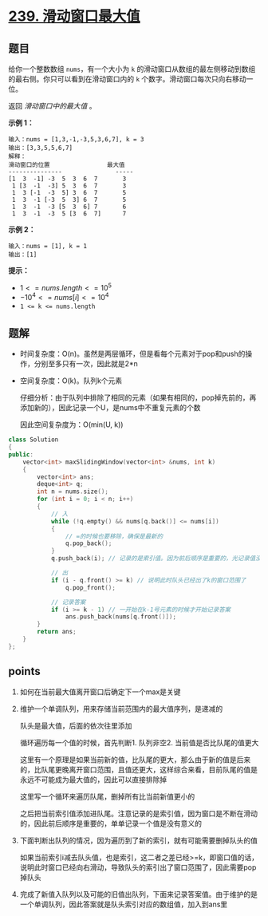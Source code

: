 # [239. 滑动窗口最大值](https://leetcode.cn/problems/sliding-window-maximum/)



## 题目

给你一个整数数组 `nums`，有一个大小为 `k` 的滑动窗口从数组的最左侧移动到数组的最右侧。你只可以看到在滑动窗口内的 `k` 个数字。滑动窗口每次只向右移动一位。

返回 *滑动窗口中的最大值* 。

 

**示例 1：**

```
输入：nums = [1,3,-1,-3,5,3,6,7], k = 3
输出：[3,3,5,5,6,7]
解释：
滑动窗口的位置                最大值
---------------               -----
[1  3  -1] -3  5  3  6  7       3
 1 [3  -1  -3] 5  3  6  7       3
 1  3 [-1  -3  5] 3  6  7       5
 1  3  -1 [-3  5  3] 6  7       5
 1  3  -1  -3 [5  3  6] 7       6
 1  3  -1  -3  5 [3  6  7]      7
```

**示例 2：**

```
输入：nums = [1], k = 1
输出：[1]
```

 

**提示：**

- $1 <= nums.length <= 10^5$
- $-10^4 <= nums[i] <= 10^4$
- `1 <= k <= nums.length`



## 题解

- 时间复杂度：O(n)。虽然是两层循环，但是看每个元素对于pop和push的操作，分别至多只有一次，因此就是2*n

- 空间复杂度：O(k)。队列k个元素

  仔细分析：由于队列中排除了相同的元素（如果有相同的，pop掉先前的，再添加新的），因此记录一个U，是nums中不重复元素的个数

  因此空间复杂度为：O(min(U, k))

```cpp
class Solution
{
public:
    vector<int> maxSlidingWindow(vector<int> &nums, int k)
    {
        vector<int> ans;
        deque<int> q;
        int n = nums.size();
        for (int i = 0; i < n; i++)
        {
            // 入
            while (!q.empty() && nums[q.back()] <= nums[i])
            {
                // =的时候也要移除，确保是最新的
                q.pop_back();
            }
            q.push_back(i); // 记录的是索引值。因为前后顺序是重要的，光记录值没有用

            // 出
            if (i - q.front() >= k) // 说明此时队头已经出了k的窗口范围了
                q.pop_front();

            // 记录答案
            if (i >= k - 1) // 一开始在k-1号元素的时候才开始记录答案
                ans.push_back(nums[q.front()]);
        }
        return ans;
    }
};
```





## points

1. 如何在当前最大值离开窗口后确定下一个max是关键

2. 维护一个单调队列，用来存储当前范围内的最大值序列，是递减的

   队头是最大值，后面的依次往里添加

   循环遍历每一个值的时候，首先判断1. 队列非空2. 当前值是否比队尾的值更大

   这里有一个原理是如果当前新的值，比队尾的更大，那么由于新的值是后来的，比队尾更晚离开窗口范围，且值还更大，这样综合来看，目前队尾的值是永远不可能成为最大值的，因此可以直接排除掉

   这里写一个循环来遍历队尾，删掉所有比当前新值更小的

   之后把当前索引值添加进队尾。注意记录的是索引值，因为窗口是不断在滑动的，因此前后顺序是重要的，单单记录一个值是没有意义的

3. 下面判断出队列的情况，因为遍历到了新的索引，就有可能需要删掉队头的值

   如果当前索引i减去队头值，也是索引，这二者之差已经>=k，即窗口值的话，说明此时窗口已经向右滑动，导致队头的索引出了窗口范围了，因此需要pop掉队头

4. 完成了新值入队列以及可能的旧值出队列，下面来记录答案值。由于维护的是一个单调队列，因此答案就是队头索引对应的数组值，加入到ans里
